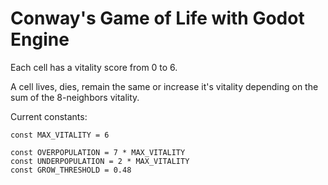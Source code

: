 # Conway's Game of Life with Godot Engine

Each cell has a vitality score from 0 to 6.

A cell lives, dies, remain the same or increase it's vitality depending on the sum of the 8-neighbors vitality.

Current constants:

```es6
const MAX_VITALITY = 6

const OVERPOPULATION = 7 * MAX_VITALITY
const UNDERPOPULATION = 2 * MAX_VITALITY
const GROW_THRESHOLD = 0.48
```
